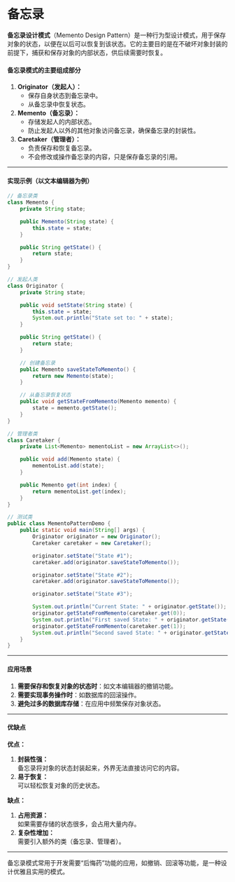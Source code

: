 # 备忘录

**备忘录设计模式**（Memento Design Pattern）是一种行为型设计模式，用于保存对象的状态，以便在以后可以恢复到该状态。它的主要目的是在不破坏对象封装的前提下，捕获和保存对象的内部状态，供后续需要时恢复。

#### 备忘录模式的主要组成部分

1. **Originator（发起人）：**
   * 保存自身状态到备忘录中。
   * 从备忘录中恢复状态。
2. **Memento（备忘录）：**
   * 存储发起人的内部状态。
   * 防止发起人以外的其他对象访问备忘录，确保备忘录的封装性。
3. **Caretaker（管理者）：**
   * 负责保存和恢复备忘录。
   * 不会修改或操作备忘录的内容，只是保存备忘录的引用。

***

#### 实现示例（以文本编辑器为例）

```java
// 备忘录类
class Memento {
    private String state;

    public Memento(String state) {
        this.state = state;
    }

    public String getState() {
        return state;
    }
}

// 发起人类
class Originator {
    private String state;

    public void setState(String state) {
        this.state = state;
        System.out.println("State set to: " + state);
    }

    public String getState() {
        return state;
    }

    // 创建备忘录
    public Memento saveStateToMemento() {
        return new Memento(state);
    }

    // 从备忘录恢复状态
    public void getStateFromMemento(Memento memento) {
        state = memento.getState();
    }
}

// 管理者类
class Caretaker {
    private List<Memento> mementoList = new ArrayList<>();

    public void add(Memento state) {
        mementoList.add(state);
    }

    public Memento get(int index) {
        return mementoList.get(index);
    }
}

// 测试类
public class MementoPatternDemo {
    public static void main(String[] args) {
        Originator originator = new Originator();
        Caretaker caretaker = new Caretaker();

        originator.setState("State #1");
        caretaker.add(originator.saveStateToMemento());

        originator.setState("State #2");
        caretaker.add(originator.saveStateToMemento());

        originator.setState("State #3");

        System.out.println("Current State: " + originator.getState());
        originator.getStateFromMemento(caretaker.get(0));
        System.out.println("First saved State: " + originator.getState());
        originator.getStateFromMemento(caretaker.get(1));
        System.out.println("Second saved State: " + originator.getState());
    }
}
```

***

#### 应用场景

1. **需要保存和恢复对象的状态时**：如文本编辑器的撤销功能。
2. **需要实现事务操作时**：如数据库的回滚操作。
3. **避免过多的数据库存储**：在应用中频繁保存对象状态。

***

#### 优缺点

**优点：**

1. **封装性强：**\
   备忘录将对象的状态封装起来，外界无法直接访问它的内容。
2. **易于恢复：**\
   可以轻松恢复对象的历史状态。

**缺点：**

1. **占用资源：**\
   如果需要存储的状态很多，会占用大量内存。
2. **复杂性增加：**\
   需要引入额外的类（备忘录、管理者）。

***

备忘录模式常用于开发需要“后悔药”功能的应用，如撤销、回滚等功能，是一种设计优雅且实用的模式。
